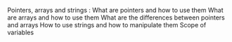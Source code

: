 Pointers, arrays and strings : 
What are pointers and how to use them
What are arrays and how to use them
What are the differences between pointers and arrays
How to use strings and how to manipulate them
Scope of variables
